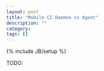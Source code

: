 ```yaml
---
layout: post
title: "Mobile CI Daemon vs Agent"
description: ""
category:
tags: []
---
```

{% include JB/setup %}

TODO:

<!--more-->
